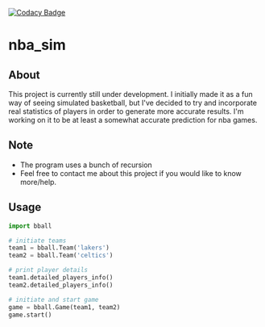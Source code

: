 [![Codacy Badge](https://app.codacy.com/project/badge/Grade/c88747bbd6434dfea8e41b21ebc2c82b)](https://www.codacy.com/gh/TheoXiong7/nba_sim/dashboard?utm_source=github.com&amp;utm_medium=referral&amp;utm_content=TheoXiong7/nba_sim&amp;utm_campaign=Badge_Grade)

# nba_sim
 
## About
This project is currently still under development. I initially made it as a fun way of seeing simulated basketball, but I've decided to try and incorporate real statistics of players in order to generate more accurate results. I'm working on it to be at least a somewhat accurate prediction for nba games.

## Note
- The program uses a bunch of recursion
- Feel free to contact me about this project if you would like to know more/help.

## Usage
```python
import bball

# initiate teams
team1 = bball.Team('lakers')
team2 = bball.Team('celtics')

# print player details
team1.detailed_players_info()
team2.detailed_players_info()

# initiate and start game
game = bball.Game(team1, team2)
game.start()
```
